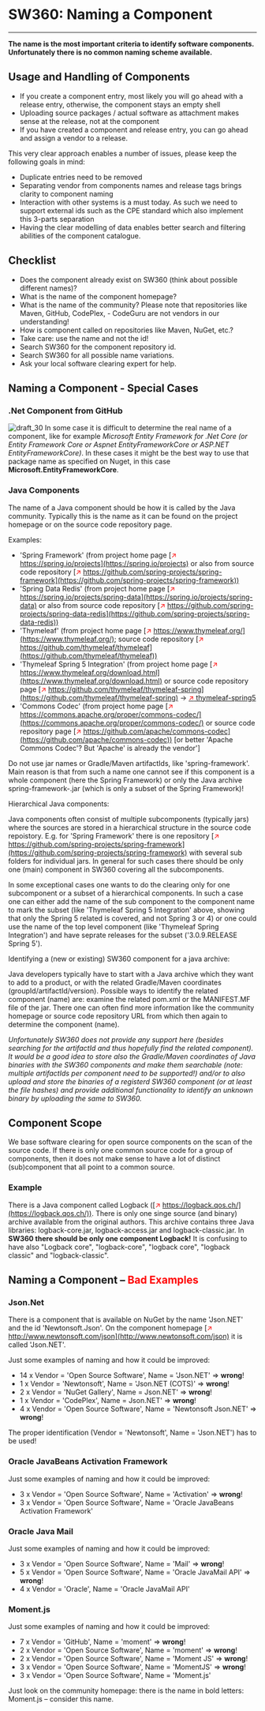 [//]: # (Copyright Siemens AG, 2021. Part of the SW360 Portal Project)
[//]: # (This program and the accompanying materials are made)
[//]: # (available under the terms of the Eclipse Public License 2.0)
[//]: # (which is available at https://www.eclipse.org/legal/epl-2.0/)
[//]: # (SPDX-License-Identifier: EPL-2.0)

# SW360: Naming a Component
---------------------------

**The name is the most important criteria to identify software components. Unfortunately there is no common naming scheme available.**

## Usage and Handling of Components

- If you create a component entry, most likely you will go ahead with a release entry, otherwise, the component stays an empty shell
- Uploading source packages / actual software as attachment makes sense at the release, not at the component
- If you have created a component and release entry, you can go ahead and assign a vendor to a release.

This very clear approach enables a number of issues, please keep the following goals in mind:

- Duplicate entries need to be removed
- Separating vendor from components names and release tags brings clarity to component naming
- Interaction with other systems is a must today. As such we need to support external ids such as the CPE standard which also implement this 3-parts separation
- Having the clear modelling of data enables better search and filtering abilities of the component catalogue.

## Checklist

- Does the component already exist on SW360 (think about possible different names)?
- What is the name of the component homepage?
- What is the name of the community? Please note that repositories like Maven, GitHub, CodePlex, - CodeGuru are not vendors in our understanding!
- How is component called on repositories like Maven, NuGet, etc.?
- Take care: use the name and not the id!
- Search SW360 for the component repository id.
- Search SW360 for all possible name variations.
- Ask your local software clearing expert for help.

## Naming a Component - Special Cases

### .Net Component from GitHub

![draft_30](SW360_NamingaComponentimage/draft_30.png) In some case it is difficult to determine the real name of a component, like for example *Microsoft Entity Framework for .Net Core (or Entity Framework Core or Aspnet EntityFrameworkCore or ASP.NET EntityFrameworkCore)*. In these cases it might be the best way to use that package name as specified on Nuget, in this case **Microsoft.EntityFrameworkCore**.

### Java Components

The name of a Java component should be how it is called by the Java community. Typically this is the name as it can be found on the project homepage or on the source code repository page.

Examples:

- 'Spring Framework' (from project home page [<span style="color:red">&#8599;</span> https://spring.io/projects](https://spring.io/projects) or also from source code repository [<span style="color:red">&#8599;</span> https://github.com/spring-projects/spring-framework](https://github.com/spring-projects/spring-framework))
- 'Spring Data Redis' (from project home page [<span style="color:red">&#8599;</span> https://spring.io/projects/spring-data](https://spring.io/projects/spring-data) or also from source code repository [<span style="color:red">&#8599;</span> https://github.com/spring-projects/spring-data-redis](https://github.com/spring-projects/spring-data-redis))
- 'Thymeleaf' (from project home page [<span style="color:red">&#8599;</span> https://www.thymeleaf.org/](https://www.thymeleaf.org/); source code repository [<span style="color:red">&#8599;</span> https://github.com/thymeleaf/thymeleaf](https://github.com/thymeleaf/thymeleaf))
- 'Thymeleaf Spring 5 Integration' (from project home page [<span style="color:red">&#8599;</span> https://www.thymeleaf.org/download.html](https://www.thymeleaf.org/download.html) or source code repository page [<span style="color:red">&#8599;</span> https://github.com/thymeleaf/thymeleaf-spring](https://github.com/thymeleaf/thymeleaf-spring) → [<span style="color:red">&#8599;</span> thymeleaf-spring5](https://github.com/thymeleaf/thymeleaf-spring/tree/3.0-master/thymeleaf-spring5)
- 'Commons Codec' (from project home page [<span style="color:red">&#8599;</span> https://commons.apache.org/proper/commons-codec/](https://commons.apache.org/proper/commons-codec/) or source code repository page [<span style="color:red">&#8599;</span> https://github.com/apache/commons-codec](https://github.com/apache/commons-codec)) [or better 'Apache Commons Codec'? But 'Apache' is already the vendor']

Do not use jar names or Gradle/Maven artifactIds, like 'spring-framework'. Main reason is that from such a name one cannot see if this component is a whole component (here the Spring Framework) or only the Java archive spring-framework-<version>.jar (which is only a subset of the Spring Framework)!

Hierarchical Java components:

Java components often consist of multiple subcomponents (typically jars) where the sources are stored in a hierarchical structure in the source code repoistory. E.g. for 'Spring Framework' there is one repository [<span style="color:red">&#8599;</span> https://github.com/spring-projects/spring-framework](https://github.com/spring-projects/spring-framework) with several sub folders for individual jars. In general for such cases there should be only one (main) component in SW360 covering all the subcomponents.

In some exceptional cases one wants to do the clearing only for one subcomponent or a subset of a hierarchical components. In such a case one can either add the name of the sub component to the component name to mark the subset (like 'Thymeleaf Spring 5 Integration' above, showing that only the Spring 5 related is covered, and not Spring 3 or 4) or one could use the name of the top level component (like 'Thymeleaf Spring Integration') and have seprate releases for the subset ('3.0.9.RELEASE Spring 5').

Identifying a (new or existing) SW360 component for a java archive:

Java developers typically have to start with a Java archive which they want to add to a product, or with the related Gradle/Maven coordinates (groupId/artifactId/version). Possible ways to identify the related component (name) are: examine the related pom.xml or the MANIFEST.MF file of the jar. There one can often find more information like the community homepage or source code repository URL from which then again to determine the component (name).

*Unfortunately SW360 does not provide any support here (besides searching for the artifactId and thus hopefully find the related component). It would be a good idea to store also the Gradle/Maven coordinates of Java binaries with the SW360 components and make them searchable (note: multiple artifactIds per component need to be supported!) and/or to also upload and store the binaries of a registerd SW360 component (or at least the file hashes) and provide additional functionality to identify an unknown binary by uploading the same to SW360.*

## Component Scope

We base software clearing for open source components on the scan of the source code. If there is only one common source code for a group of components, then it does not make sense to have a lot of distinct (sub)component that all point to a common source.

### Example

There is a Java component called Logback ([<span style="color:red">&#8599;</span> https://logback.qos.ch/](https://logback.qos.ch/)). There is only one singe source (and binary) archive available from the original authors. This archive contains three Java libraries: logback-core.jar, logback-access.jar and logback-classic.jar. In **SW360 there should be only one component Logback!** It is confusing to have also "Logback core", "logback-core", "logback core", "logback classic" and "logback-classic".

## Naming a Component – <span style="color:red">Bad Examples</span>

### Json.Net

There is a component that is available on NuGet by the name 'Json.NET' and the id 'Newtonsoft.Json'. On the component homepage [<span style="color:red">&#8599;</span> http://www.newtonsoft.com/json](http://www.newtonsoft.com/json) it is called 'Json.NET'.

Just some examples of naming and how it could be improved:

- 14 x Vendor = 'Open Source Software', Name = 'Json.NET' => **wrong**!
- 1 x Vendor = 'Newtonsoft', Name = 'Json.NET (COTS)' => **wrong**!
- 2 x Vendor = 'NuGet Gallery', Name = Json.NET' => **wrong**!
- 1 x Vendor = 'CodePlex', Name = Json.NET' => **wrong**!
- 4 x Vendor = 'Open Source Software', Name = 'Newtonsoft Json.NET' => **wrong**!

The proper identification (Vendor = 'Newtonsoft', Name = 'Json.NET') has to be used!

### Oracle JavaBeans Activation Framework

Just some examples of naming and how it could be improved:

- 3 x Vendor = 'Open Source Software', Name = 'Activation' => **wrong**!
- 3 x Vendor = 'Open Source Software', Name = 'Oracle JavaBeans Activation Framework'

### Oracle Java Mail

Just some examples of naming and how it could be improved:

- 3 x Vendor = 'Open Source Software', Name = 'Mail' => **wrong**!
- 5 x Vendor = 'Open Source Software', Name = 'Oracle JavaMail API' => **wrong**!
- 4 x Vendor = 'Oracle', Name = 'Oracle JavaMail API'

### Moment.js

Just some examples of naming and how it could be improved:

- 7 x Vendor = 'GitHub', Name = 'moment' => **wrong**!
- 2 x Vendor = 'Open Source Software', Name = 'moment' => **wrong**!
- 2 x Vendor = 'Open Source Software', Name = 'Moment JS' => **wrong**!
- 3 x Vendor = 'Open Source Software', Name = 'MomentJS' => **wrong**!
- 3 x Vendor = 'Open Source Software', Name = 'Moment.js'

Just look on the community homepage: there is the name in bold letters:
Moment.js – consider this name.
